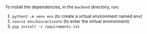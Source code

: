 To install the dependencies, in the `backend` directory, run:

1. `python3 -m venv env` (to create a virtual environment named env)
2. `source env/bin/activate` (to enter the virtual environment)
3. `pip install -r requirements.txt`